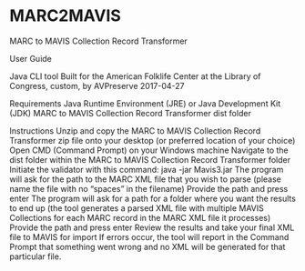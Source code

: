 # MARC2MAVIS
MARC to MAVIS Collection Record Transformer

User Guide

Java CLI tool
Built for the American Folklife Center at the Library of Congress, custom, by AVPreserve
2017-04-27

Requirements
Java Runtime Environment (JRE) or Java Development Kit (JDK)
MARC to MAVIS Collection Record Transformer dist folder

Instructions
Unzip and copy the MARC to MAVIS Collection Record Transformer zip file onto your desktop (or preferred location of your choice)
Open CMD (Command Prompt) on your Windows machine
Navigate to the dist folder within the MARC to MAVIS Collection Record Transformer folder
Initiate the validator with this command: java -jar Mavis3.jar
The program will ask for the path to the MARC XML file that you wish to parse (please name the file with no “spaces” in the filename)
Provide the path and press enter
The program will ask for a path for a folder where you want the results to end up (the tool generates a parsed XML file with multiple MAVIS Collections for each MARC record in the MARC XML file it processes)
Provide the path and press enter
Review the results and take your final XML file to MAVIS for import
If errors occur, the tool will report in the Command Prompt that something went wrong and no XML will be generated for that particular file.
